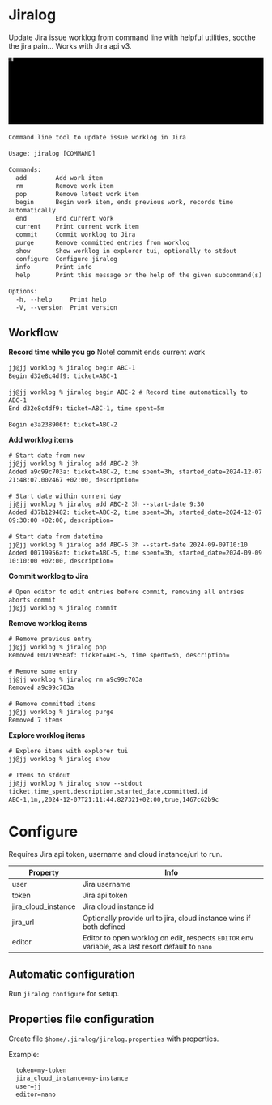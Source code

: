 # Jiralog

Update Jira issue worklog from command line with helpful utilities, soothe the jira pain... Works with Jira api v3.

<p align="left"><img src="/demo/crop-demo.gif?raw=true"/></p>

```
Command line tool to update issue worklog in Jira

Usage: jiralog [COMMAND]

Commands:
  add        Add work item
  rm         Remove work item
  pop        Remove latest work item
  begin      Begin work item, ends previous work, records time automatically
  end        End current work
  current    Print current work item
  commit     Commit worklog to Jira
  purge      Remove committed entries from worklog
  show       Show worklog in explorer tui, optionally to stdout
  configure  Configure jiralog
  info       Print info
  help       Print this message or the help of the given subcommand(s)

Options:
  -h, --help     Print help
  -V, --version  Print version
```

## Workflow

**Record time while you go**
Note! commit ends current work
```
jj@jj worklog % jiralog begin ABC-1
Begin d32e8c4df9: ticket=ABC-1

jj@jj worklog % jiralog begin ABC-2 # Record time automatically to ABC-1
End d32e8c4df9: ticket=ABC-1, time spent=5m

Begin e3a238906f: ticket=ABC-2
```

**Add worklog items**
```
# Start date from now
jj@jj worklog % jiralog add ABC-2 3h
Added a9c99c703a: ticket=ABC-2, time spent=3h, started_date=2024-12-07 21:48:07.002467 +02:00, description=  

# Start date within current day
jj@jj worklog % jiralog add ABC-2 3h --start-date 9:30  
Added d37b129482: ticket=ABC-2, time spent=3h, started_date=2024-12-07 09:30:00 +02:00, description=

# Start date from datetime
jj@jj worklog % jiralog add ABC-5 3h --start-date 2024-09-09T10:10  
Added 00719956af: ticket=ABC-5, time spent=3h, started_date=2024-09-09 10:10:00 +02:00, description=
```

**Commit worklog to Jira**
```
# Open editor to edit entries before commit, removing all entries aborts commit
jj@jj worklog % jiralog commit
```

**Remove worklog items**
```
# Remove previous entry
jj@jj worklog % jiralog pop
Removed 00719956af: ticket=ABC-5, time spent=3h, description=

# Remove some entry
jj@jj worklog % jiralog rm a9c99c703a
Removed a9c99c703a

# Remove committed items
jj@jj worklog % jiralog purge
Removed 7 items
```

**Explore worklog items**

```
# Explore items with explorer tui
jj@jj worklog % jiralog show

# Items to stdout
jj@jj worklog % jiralog show --stdout
ticket,time_spent,description,started_date,committed,id
ABC-1,1m,,2024-12-07T21:11:44.827321+02:00,true,1467c62b9c
```

# Configure

Requires Jira api token, username and cloud instance/url to run.

| Property  | Info |
| ------------- | ------------- |
| user  | Jira username  |
| token  | Jira api token  |
| jira_cloud_instance  | Jira cloud instance id  |
| jira_url  | Optionally provide url to jira, cloud instance wins if both defined  |
| editor  | Editor to open worklog on edit, respects `EDITOR` env variable, as a last resort default to `nano`|

## Automatic configuration

Run `jiralog configure` for setup.

## Properties file configuration

Create file `$home/.jiralog/jiralog.properties` with properties.

Example:
```
  token=my-token
  jira_cloud_instance=my-instance
  user=jj
  editor=nano
```
